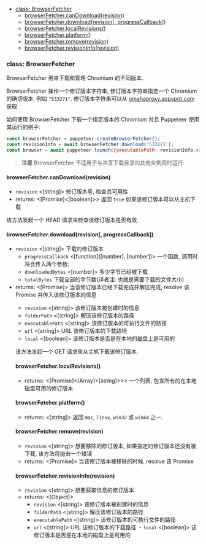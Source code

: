 - [class: BrowserFetcher](#class-browserfetcher)
  * [browserFetcher.canDownload(revision)](#browserfetchercandownloadrevision)
  * [browserFetcher.download(revision[, progressCallback])](#browserfetcherdownloadrevision-progresscallback)
  * [browserFetcher.localRevisions()](#browserfetcherlocalrevisions)
  * [browserFetcher.platform()](#browserfetcherplatform)
  * [browserFetcher.remove(revision)](#browserfetcherremoverevision)
  * [browserFetcher.revisionInfo(revision)](#browserfetcherrevisioninforevision)

### class: BrowserFetcher

BrowserFetcher 用来下载和管理 Chromium 的不同版本.

BrowserFetcher 操作一个修订版本字符串, 修订版本字符串指定一个 Chromium 的确切版本, 例如 `"533271"`. 修订版本字符串可以从 [omahaproxy.appspot.com](http://omahaproxy.appspot.com/) 获取 

如何使用 BrowserFetcher 下载一个指定版本的 Chromium 并且 Puppeteer 使用其运行的例子:

```js
const browserFetcher = puppeteer.createBrowserFetcher();
const revisionInfo = await browserFetcher.download('533271');
const browser = await puppeteer.launch({executablePath: revisionInfo.executablePath})
```

> **注意** BrowserFetcher 不适用于与共享下载目录的其他实例同时运行.

#### browserFetcher.canDownload(revision)
- `revision` <[string]> 修订版本号, 检查其可用性
- returns: <[Promise]<[boolean]>> 返回 `true` 如果该修订版本可以从主机下载

该方法发起一个 HEAD 请求来检查该修订版本是否有效.

#### browserFetcher.download(revision[, progressCallback])
- `revision` <[string]> 下载的修订版本
  - `progressCallback` <[function]([number], [number])> 一个函数, 调用时将会传入两个参数:
  - `downloadedBytes` <[number]> 多少字节已经被下载
  - `totalBytes` <number> 下载全部的字节数(译者注: 也就是需要下载的文件大小)
- returns: <[Promise]<Object>> 当该修订版本已经下载完成并解压完成, resolve 该 Promise 并传入该修订版本的信息
  - `revision` <[string]> 该修订版本被创建时的信息
  - `folderPath` <[string]> 解压该修订版本的路径
  - `executablePath` <[string]> 该修订版本的可执行文件的路径
  - `url` <[string]> URL 该修订版本的下载路径
  - `local` <[boolean]> 该修订版本是否是在本地的磁盘上是可用的

该方法发起一个 GET 请求来从主机下载该修订版本.

#### browserFetcher.localRevisions()
- returns: <[Promise]<[Array]<[string]>>> 一个列表, 包含所有的在本地磁盘可用的修订版本

#### browserFetcher.platform()
- returns: <[string]> 返回 `mac`, `linux`, `win32` 或 `win64` 之一.

#### browserFetcher.remove(revision)
- `revision` <[string]> 想要移除的修订版本, 如果指定的修订版本还没有被下载, 该方法将抛出一个错误
- returns: <[Promise]> 当该修订版本被移除的时候, resolve 该 Promise

#### browserFetcher.revisionInfo(revision)
- `revision` <[string]> 想要获取信息的修订版本
- returns: <[Object]>
  - `revision` <[string]> 该修订版本被创建时的信息
  - `folderPath` <[string]> 解压该修订版本的路径
  - `executablePath` <[string]> 该修订版本的可执行文件的路径
  - `url` <[string]> URL 该修订版本的下载路径
  - `local` <[boolean]> 该修订版本是否是在本地的磁盘上是可用的
